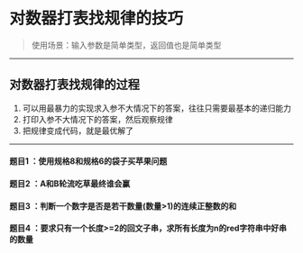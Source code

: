 # 对数器打表找规律的技巧

> 使用场景：输入参数是简单类型，返回值也是简单类型

---

## 对数器打表找规律的过程

1. 可以用最暴力的实现求入参不大情况下的答案，往往只需要最基本的递归能力
2. 打印入参不大情况下的答案，然后观察规律
3. 把规律变成代码，就是最优解了

---

#### 题目1 ：使用规格8和规格6的袋子买苹果问题

#### 题目2 ：A和B轮流吃草最终谁会赢

#### 题目3 ：判断一个数字是否是若干数量(数量>1)的连续正整数的和

#### 题目4 ：要求只有一个长度>=2的回文子串，求所有长度为n的red字符串中好串的数量